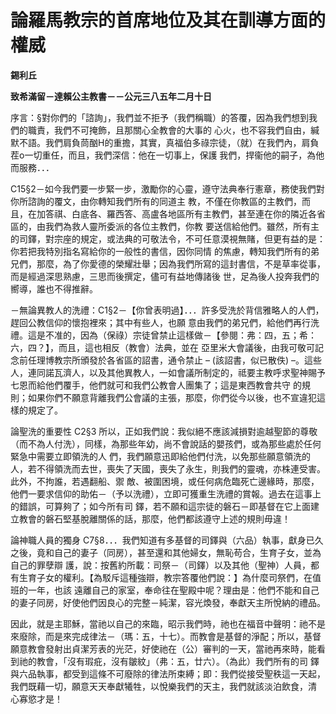 # 論羅馬教宗的首席地位及其在訓導方面的權威


**錫利丘**

**致希滿留－達賴公主教書－－公元三八五年二月十日**





序言：§對你們的「諮詢」，我們並不拒予（我們稱職）的答覆，因為我們想到我們的職責，我們不可掩飾，且那關心全教會的大事的
心火，也不容我們自由，緘默不語。我們肩負茼酗H的重擔，其實，真福伯多祿宗徒，（就）在我們內，肩負茬o一切重任，而且，我們深信：他在一切事上，保護
我們，捍衞他的嗣子，為他而服務．．．

C15§2－如今我們要一步緊一步，激勵你的心靈，遵守法典奉行憲章，務使我們對你所諮詢的覆文，由你轉知我們所有的同道主
教，不僅在你教區的主教們，而且，在加答祺、白底各、羅西答、高盧各地區所有主教們，甚至連在你的隣近各省區的，由我們為救人靈所委派的各位主教們，你教
要送信給他們。雖然，所有主的司鐸，對宗座的規定，或法典的可敬法令，不可任意漠視無賭，但更有益的是：你若把我特別指名寫給你的一般性的書信，因你同情
的焦慮，轉知我們所有的弟兄們，那麼，為了你愛德的榮耀壯舉；因為我們所寫的這封書信，不是草率從事，而是經過深思熟慮，三思而後撰定，儘可有益地傳諸後
世，足為後人投奔我們的嚮導，誰也不得推辭。

－無論異教人的洗禮：C1§2－【你曾表明過】．．．許多受洗於背信雅略人的人們，趕回公教信仰的懷抱裡來；其中有些人，也願
意由我們的弟兄們，給他們再行洗禮。這是不准的，因為（保祿）宗徒曾禁止這樣做－【參閱：弗：四，五；希：六，四？】，而且，這也相反（教會）法典，並在
亞里米大會議後，由我可敬可記念前任理博教宗所頒發於各省區的詔書，通令禁止 – (該詔書，似已散佚) 
–。這些人，連同諾瓦濟人，以及其他異教人，一如會議所制定的，祗要主教呼求聖神賜予七恩而給他們覆手，他們就可和我們公教會人團集了；這是東西教會共守
的規則；如果你們不願意背離我們公會議的主張，那麼，你們從今以後，也不宣違犯這樣的規定了。

論聖洗的重要性 C2§3 
所以，正如我們說：我似絕不應該減損對逾越聖節的尊敬（而不為人付洗），同樣，為那些年幼，尚不會說話的嬰孩們，或為那些處於任何緊急中需要立即領洗的人
們，我們願意迅即給他們付洗，以免那些願意領洗的人，若不得領洗而去世，喪失了天國，喪失了永生，則我們的靈魂，亦株連受害。此外，不拘誰，若遇翻船、禦
敵、被圍困境，或任何病危臨死亡邊緣時，那麼，他們一要求信仰的助佑－（予以洗禮），立即可獲重生洗禮的賞報。過去在這事上的錯誤，可算夠了；如今所有司
鐸，若不願和這宗徒的磐石－即基督在它上面建立教會的磐石堅基脫離關係的話，那麼，他們都該遵守上述的規則毋違！

論神職人員的獨身 
C7§8．．．我們知道有多基督的司鐸與（六品）執事，獻身已久之後，竟和自己的妻子（同房），甚至還和其他婦女，無恥苟合，生育子女，並為自己的罪孽辯
護，說：按舊約所載：司祭－（司鐸）以及其他（聖神）人員，都有生育子女的權利。【為駁斥這種強辯，教宗答覆他們說：】為什麼司祭們，在值班的一年，也該
遠離自己的家室，奉命往在聖殿中呢？理由是：他們不能和自己的妻子同房，好使他們因良心的完整－純潔，容光煥發，奉獻天主所悅納的禮品。

	
因此，就是主耶穌，當祂以自己的來臨，昭示我們時，祂也在福音中聲明：祂不是來廢除，而是來完成律法－（瑪：五，十七）。而教會是基督的淨配；所以，基督
願意教會發射出貞潔芳表的光茫，好使祂在（公）審判的一天，當祂再來時，能看到祂的教會，「沒有瑕疪，沒有皺紋」（弗：五，廿六）。（為此）我們所有的司
鐸與六品執事，都受到這條不可廢除的律法所束縛；即：我們從接受聖秩這一天起，我們既藉一切，願意天天奉獻犧牲，以悅樂我們的天主，我們就該淡泊飲食，清
心寡慾才是！

